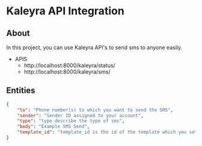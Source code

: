 # Kaleyra API Integration



## About

In this project, you can use Kaleyra API's to send sms to anyone easily.

- APIS
    - http://localhost:8000/kaleyra/status/
    - http://localhost:8000/kaleyra/sms/

## Entities

```json
{
    "to": "Phone number(s) to which you want to send the SMS",
    "sender": "Sender ID assigned to your account",
    "type": "type describe the type of sms",
    "body": "Example SMS Send",
    "template_id": "template_id is the id of the template which you set in the kaleyra account"
}
```
